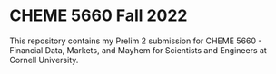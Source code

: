 # CHEME 5660 Fall 2022

This repository contains my Prelim 2 submission for CHEME 5660 - Financial Data, Markets, and Mayhem for Scientists and Engineers at Cornell University.
